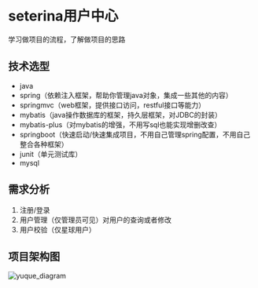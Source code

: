 
# seterina用户中心

学习做项目的流程，了解做项目的思路

## 技术选型

- java
- spring（依赖注入框架，帮助你管理java对象，集成一些其他的内容）
- springmvc（web框架，提供接口访问，restful接口等能力）
- mybatis（java操作数据库的框架，持久层框架，对JDBC的封装）
- mybatis-plus（对mybatis的增强，不用写sql也能实现增删改查）
- springboot（快速启动/快速集成项目，不用自己管理spring配置，不用自己整合各种框架）
- junit（单元测试库）
- mysql

## 需求分析

1. 注册/登录
2. 用户管理（仅管理员可见）对用户的查询或者修改
3. 用户校验（仅星球用户）

## 项目架构图
![yuque_diagram](https://github.com/Fatae/seterina-user-center/assets/96872606/f79b29e3-0dc1-4fed-b44b-1df77137f7f9)


